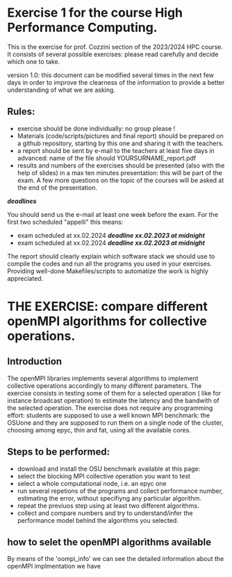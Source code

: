 # Exercise 1 for the course High Performance Computing.

This is the exercise for prof. Cozzini section of the 2023/2024 HPC course. It consists of several possible exercises: please read carefully and decide which one to take. 

version 1.0: this document can be modified several times in the next few days in order to improve the clearness of the information to provide a better understanding of what we are asking.

## Rules:

- exercise should be done individually: no group please ! 
- Materials (code/scripts/pictures and final report)  should be prepared on a github repository, starting by this one and sharing it with the teachers.
- a report  should be sent by e-mail to the teachers at least five days in advanced: name of the file should YOURSURNAME_report.pdf
- results and numbers of the exercises should be presented (also with the help of slides) in a max ten minutes presentation: this will be part of the exam. A few more questions on the topic of the courses will be asked at the end of the presentation.
  


***deadlines***

You should send us the e-mail at least one week before the exam.
For the first two  scheduled "appelli" this means:

 - exam scheduled at xx.02.2024 ***deadline xx.02.2023 at midnight*** 
 - exam scheduled at xx.02.2024  ***deadline xx.02.2023 at midnight***

The report should clearly explain which software stack we should use to compile the codes and run all the programs you used in your exercises. Providing well-done Makefiles/scripts to automatize the work  is highly appreciated.

# THE EXERCISE: compare different openMPI algorithms for collective operations.

## Introduction

The openMPI libraries implements several algorithms to implement collective operations accordingly to many different parameters. The exercise consists in testing some of them  for a selected operation ( like for instance broadcast operation)  to estimate the latency and the bandwith of the selected operation.
The exercise does not require any programming effort: students are supposed to use a well known MPI benchmark: the  OSUone and they are supposed to run them on a single node of the cluster, choosing among epyc, thin and fat, using all the available cores.

## Steps to be performed:

 - download and install the OSU benchmark available at this page:
 - select the blocking MPI collective operation you want to test
 - select a whole computational node, i.e. an epyc one
 - run several repetions of the programs and collect performance number, estimating the error, without specifiyng any particular algorithm.
 - repeat the previuos step using at least two different algorithms.
 - collect and compare numbers and try to understand/infer the performance model behind the algorithms you selected.
   
## how to selet the openMPI algorithms available

By means of the 'oompi_info'  we can see the detailed information about the openMPI implmentation we have 




